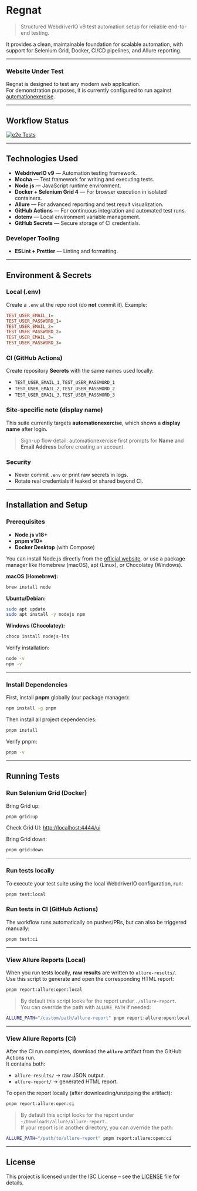 # Regnat

> Structured WebdriverIO v9 test automation setup for reliable end-to-end testing.

It provides a clean, maintainable foundation for scalable automation, with
support for Selenium Grid, Docker, CI/CD pipelines, and Allure reporting.

---

### Website Under Test

Regnat is designed to test any modern web application.  
For demonstration purposes, it is currently configured to run against
[automationexercise](https://www.automationexercise.com/).

---

## Workflow Status

[![e2e Tests](https://github.com/gregoryAndrikopoulos/regnat/actions/workflows/e2e_test.yml/badge.svg)](https://github.com/gregoryAndrikopoulos/regnat/actions/workflows/e2e_test.yml)

---

## Technologies Used

- **WebdriverIO v9** — Automation testing framework.
- **Mocha** — Test framework for writing and executing tests.
- **Node.js** — JavaScript runtime environment.
- **Docker + Selenium Grid 4** — For browser execution in isolated containers.
- **Allure** — For advanced reporting and test result visualization.
- **GitHub Actions** — For continuous integration and automated test
  runs.
- **dotenv** — Local environment variable management.
- **GitHub Secrets** — Secure storage of CI credentials.

### Developer Tooling

- **ESLint + Prettier** — Linting and formatting.

---

## Environment & Secrets

### Local (.env)

Create a `.env` at the repo root (do **not** commit it). Example:

```ini
TEST_USER_EMAIL_1=
TEST_USER_PASSWORD_1=
TEST_USER_EMAIL_2=
TEST_USER_PASSWORD_2=
TEST_USER_EMAIL_3=
TEST_USER_PASSWORD_3=
```

### CI (GitHub Actions)

Create repository **Secrets** with the same names used locally:

- `TEST_USER_EMAIL_1`, `TEST_USER_PASSWORD_1`
- `TEST_USER_EMAIL_2`, `TEST_USER_PASSWORD_2`
- `TEST_USER_EMAIL_3`, `TEST_USER_PASSWORD_3`

### Site-specific note (display name)

This suite currently targets **automationexercise**, which shows a **display name** after login.

> Sign-up flow detail: automationexercise first prompts for **Name** and **Email Address** before creating an account.

### Security

- Never commit `.env` or print raw secrets in logs.
- Rotate real credentials if leaked or shared beyond CI.

---

## Installation and Setup

### Prerequisites

- **Node.js v18+**
- **pnpm v10+**
- **Docker Desktop** (with Compose)

You can install Node.js directly from the [official
website](https://nodejs.org/), or use a package manager like Homebrew
(macOS), apt (Linux), or Chocolatey (Windows).

**macOS (Homebrew):**

```bash
brew install node
```

**Ubuntu/Debian:**

```bash
sudo apt update
sudo apt install -y nodejs npm
```

**Windows (Chocolatey):**

```powershell
choco install nodejs-lts
```

Verify installation:

```bash
node -v
npm -v
```

---

### Install Dependencies

First, install **pnpm** globally (our package manager):

```bash
npm install -g pnpm
```

Then install all project dependencies:

```bash
pnpm install
```

Verify pnpm:

```bash
pnpm -v
```

---

## Running Tests

### Run Selenium Grid (Docker)

Bring Grid up:

```bash
pnpm grid:up
```

Check Grid UI: <http://localhost:4444/ui>

Bring Grid down:

```bash
pnpm grid:down
```

---

### Run tests locally

To execute your test suite using the local WebdriverIO configuration,
run:

```bash
pnpm test:local
```

### Run tests in CI (GitHub Actions)

The workflow runs automatically on pushes/PRs, but can also be triggered
manually:

```bash
pnpm test:ci
```

---

### View Allure Reports (Local)

When you run tests locally, **raw results** are written to `allure-results/`.  
Use this script to generate and open the corresponding HTML report:

```bash
pnpm report:allure:open:local
```

> By default this script looks for the report under `./allure-report`.  
> You can override the path with `ALLURE_PATH` if needed:

```bash
ALLURE_PATH="/custom/path/allure-report" pnpm report:allure:open:local
```

---

### View Allure Reports (CI)

After the CI run completes, download the **`allure`** artifact from the GitHub Actions run.  
It contains both:

- `allure-results/` → raw JSON output.
- `allure-report/` → generated HTML report.

To open the report locally (after downloading/unzipping the artifact):

```bash
pnpm report:allure:open:ci
```

> By default this script looks for the report under `~/Downloads/allure/allure-report`.  
> If your report is in another directory, you can override the path:

```bash
ALLURE_PATH="/path/to/allure-report" pnpm report:allure:open:ci
```

---

## License

This project is licensed under the ISC License – see the [LICENSE](./LICENSE) file for details.
